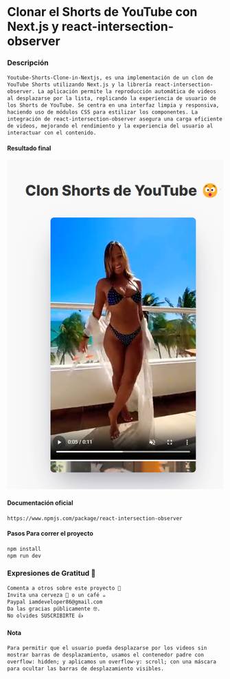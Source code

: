 # Clonar el Shorts de YouTube con Next.js y react-intersection-observer

### Descripción

    Youtube-Shorts-Clone-in-Nextjs, es una implementación de un clon de YouTube Shorts utilizando Next.js y la librería react-intersection-observer. La aplicación permite la reproducción automática de videos al desplazarse por la lista, replicando la experiencia de usuario de los Shorts de YouTube. Se centra en una interfaz limpia y responsiva, haciendo uso de módulos CSS para estilizar los componentes. La integración de react-intersection-observer asegura una carga eficiente de videos, mejorando el rendimiento y la experiencia del usuario al interactuar con el contenido.

#### Resultado final

![](https://raw.githubusercontent.com/urian121/imagenes-proyectos-github/master/clon-shorts-youtube.png)

#### Documentación oficial

    https://www.npmjs.com/package/react-intersection-observer

#### Pasos Para correr el proyecto

    npm install
    npm run dev

### Expresiones de Gratitud 🎁

    Comenta a otros sobre este proyecto 📢
    Invita una cerveza 🍺 o un café ☕
    Paypal iamdeveloper86@gmail.com
    Da las gracias públicamente 🤓.
    No olvides SUSCRIBIRTE 👍

#### Nota

    Para permitir que el usuario pueda desplazarse por los videos sin mostrar barras de desplazamiento, usamos el contenedor padre con overflow: hidden; y aplicamos un overflow-y: scroll; con una máscara para ocultar las barras de desplazamiento visibles.
